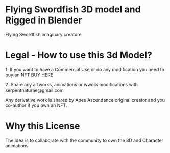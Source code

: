 <h1>Flying Swordfish 3D model and Rigged in Blender</h1>
<p>Flying Swordfish imaginary creature</p>
<h1>Legal - How to use this 3d Model?</h1>
<p>1. If you want to have a Commercial Use or do any modification you need to buy an NFT <a href="https://myria.com/marketplace/collection/?id=799d49c2-5cb8-4280-a5ce-22f352c6cdf8">BUY HERE</a></p>
<p>2. Share any artworks, animations or wwork modifications with serpentnaturae@gmail.com</p>
<p>Any derivative work is shared by Apes Ascendance original creator and you co-author if you own an NFT.</p>

<h1>Why this License</h1>
<p>The idea is to collaborate with the community to own the 3D and Character animations</p>
